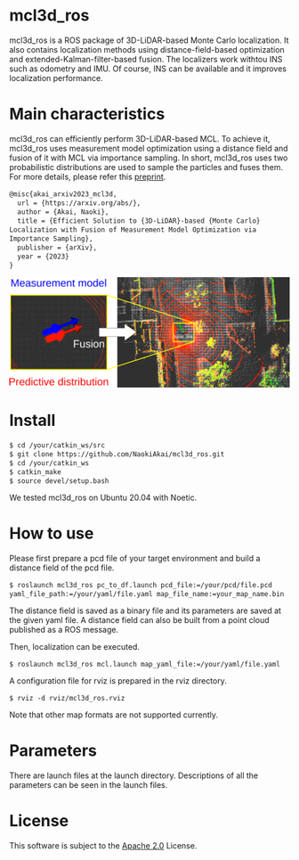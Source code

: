# mcl3d_ros
mcl3d_ros is a ROS package of 3D-LiDAR-based Monte Carlo localization. It also contains localization methods using distance-field-based optimization and extended-Kalman-filter-based fusion. The localizers work withtou INS such as odometry and IMU. Of course, INS can be available and it improves localization performance.



# Main characteristics

mcl3d_ros can efficiently perform 3D-LiDAR-based MCL. To achieve it, mcl3d_ros uses measurement model optimization using a distance field and fusion of it with MCL via importance sampling. In short, mcl3d_ros uses two probabilistic distributions are used to sample the particles and fuses them. For more details, please refer this [preprint](https://).

```
@misc{akai_arxiv2023_mcl3d,
  url = {https://arxiv.org/abs/},
  author = {Akai, Naoki},
  title = {Efficient Solution to {3D-LiDAR}-based {Monte Carlo} Localization with Fusion of Measurement Model Optimization via Importance Sampling},
  publisher = {arXiv},
  year = {2023}
}
```



![](doc/mcl3d_ros_image.png)





# Install

```
$ cd /your/catkin_ws/src
$ git clone https://github.com/NaokiAkai/mcl3d_ros.git
$ cd /your/catkin_ws
$ catkin_make
$ source devel/setup.bash
```

We tested mcl3d_ros on Ubuntu 20.04 with Noetic.





# How to use

Please first prepare a pcd file of your target environment and build a distance field of the pcd file.

```
$ roslaunch mcl3d_ros pc_to_df.launch pcd_file:=/your/pcd/file.pcd yaml_file_path:=/your/yaml/file.yaml map_file_name:=your_map_name.bin
```

The distance field is saved as a binary file and its parameters are saved at the given yaml file. A distance field can also be built from a point cloud published as a ROS message.

Then, localization can be executed.

```
$ roslaunch mcl3d_ros mcl.launch map_yaml_file:=/your/yaml/file.yaml
```

A configuration file for rviz is prepared in the rviz directory.

```
$ rviz -d rviz/mcl3d_ros.rviz
```

Note that other map formats are not supported currently.



# Parameters

There are launch files at the launch directory. Descriptions of all the parameters can be seen in the launch files.

### 

# License

This software is subject to the [Apache 2.0](http://www.apache.org/licenses/LICENSE-2.0.html) License.
